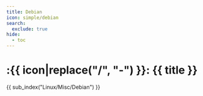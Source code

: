 ```yaml
---
title: Debian
icon: simple/debian
search:
  exclude: true
hide:
  - toc
---
```


# :{{ icon|replace("/", "-") }}: {{ title }}

{{ sub_index("Linux/Misc/Debian") }}
